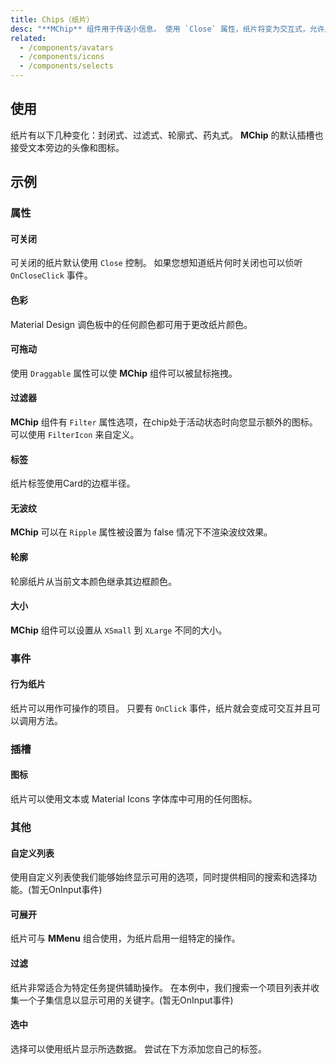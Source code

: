 ```yaml
---
title: Chips（纸片）
desc: "**MChip** 组件用于传送小信息。 使用 `Close` 属性，纸片将变为交互式，允许用户进行交互。 此组件由 [MChipGroup](/blazor/components/chip-groups) 用于高级选择选项。"
related:
  - /components/avatars
  - /components/icons
  - /components/selects
---
```


## 使用

纸片有以下几种变化：封闭式、过滤式、轮廓式、药丸式。 **MChip** 的默认插槽也接受文本旁边的头像和图标。

<chips-usage></chips-usage>

## 示例

### 属性

#### 可关闭

可关闭的纸片默认使用 `Close` 控制。 如果您想知道纸片何时关闭也可以侦听 `OnCloseClick` 事件。

<masa-example file="Examples.components.chips.Closable"></masa-example>

#### 色彩

Material Design 调色板中的任何颜色都可用于更改纸片颜色。

<masa-example file="Examples.components.chips.Colored"></masa-example>

#### 可拖动

使用 `Draggable` 属性可以使 **MChip** 组件可以被鼠标拖拽。

<masa-example file="Examples.components.chips.Draggable"></masa-example>

#### 过滤器

**MChip** 组件有 `Filter` 属性选项，在chip处于活动状态时向您显示额外的图标。 可以使用 `FilterIcon` 来自定义。

<masa-example file="Examples.components.chips.Filter"></masa-example>

#### 标签

纸片标签使用Card的边框半径。

<masa-example file="Examples.components.chips.Label"></masa-example>

#### 无波纹

**MChip** 可以在 `Ripple` 属性被设置为 false 情况下不渲染波纹效果。

<masa-example file="Examples.components.chips.NoRipple"></masa-example>

#### 轮廓

轮廓纸片从当前文本颜色继承其边框颜色。

<masa-example file="Examples.components.chips.Outlined"></masa-example>

#### 大小

**MChip** 组件可以设置从 `XSmall` 到 `XLarge` 不同的大小。

<masa-example file="Examples.components.chips.Sizes"></masa-example>

### 事件

#### 行为纸片

纸片可以用作可操作的项目。 只要有 `OnClick` 事件，纸片就会变成可交互并且可以调用方法。

<masa-example file="Examples.components.chips.ActionChips"></masa-example>

### 插槽

#### 图标

纸片可以使用文本或 Material Icons 字体库中可用的任何图标。

<masa-example file="Examples.components.chips.Icon"></masa-example>

### 其他

#### 自定义列表

使用自定义列表使我们能够始终显示可用的选项，同时提供相同的搜索和选择功能。(暂无OnInput事件)

<masa-example file="Examples.components.chips.CustomList"></masa-example>

#### 可展开

纸片可与 **MMenu** 组合使用，为纸片启用一组特定的操作。

<masa-example file="Examples.components.chips.Expandable"></masa-example>

#### 过滤

纸片非常适合为特定任务提供辅助操作。 在本例中，我们搜索一个项目列表并收集一个子集信息以显示可用的关键字。(暂无OnInput事件)

<masa-example file="Examples.components.chips.Filtering"></masa-example>

#### 选中

选择可以使用纸片显示所选数据。 尝试在下方添加您自己的标签。

<masa-example file="Examples.components.chips.InSelects"></masa-example>

